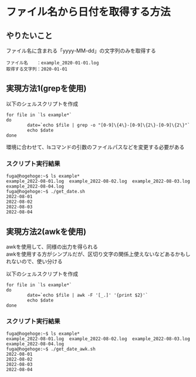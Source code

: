 # ファイル名から日付を取得する方法

## やりたいこと
ファイル名に含まれる「yyyy-MM-dd」の文字列のみを取得する  
```
ファイル名　　：example_2020-01-01.log
取得する文字列：2020-01-01
```

## 実現方法1(grepを使用)
以下のシェルスクリプトを作成
```
for file in `ls example*`
do
        date=`echo $file | grep -o "[0-9]\{4\}-[0-9]\{2\}-[0-9]\{2\}"`
        echo $date
done
```
環境に合わせて、lsコマンドの引数のファイルパスなどを変更する必要がある

### スクリプト実行結果
```
fuga@hogehoge:~$ ls example*
example_2022-08-01.log  example_2022-08-02.log  example_2022-08-03.log  example_2022-08-04.log
fuga@hogehoge:~$ ./get_date.sh
2022-08-01
2022-08-02
2022-08-03
2022-08-04
```

## 実現方法2(awkを使用)
awkを使用して、同様の出力を得られる  
awkを使用する方がシンプルだが、区切り文字の関係上使えないなどあるかもしれないので、使い分ける  

以下のシェルスクリプトを作成
```
for file in `ls example*`
do
        date=`echo $file | awk -F '[_.]' '{print $2}'`
        echo $date
done
```

### スクリプト実行結果
```
fuga@hogehoge:~$ ls example*
example_2022-08-01.log  example_2022-08-02.log  example_2022-08-03.log  example_2022-08-04.log
fuga@hogehoge:~$ ./get_date_awk.sh
2022-08-01
2022-08-02
2022-08-03
2022-08-04
```
